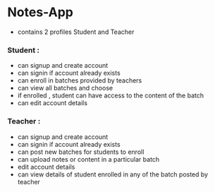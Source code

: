 # Notes-App
- contains 2 profiles Student and Teacher
### Student :
- can signup and create account
- can signin if account already exists
- can enroll in batches provided by teachers
- can view all batches and choose
- if enrolled , student can have access to the content of the batch
- can edit account details
### Teacher : 
- can signup and create account
- can signin if account already exists
- can post new batches for students to enroll
- can upload notes or content in a particular batch
- edit account details
- can view details of student enrolled in any of the batch posted by teacher
 
 
 
